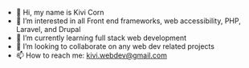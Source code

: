 - 👋  Hi, my name is Kivi Corn
- 👀  I’m interested in all Front end frameworks, web accessibility, PHP, Laravel, and Drupal
- 🌱  I’m currently learning full stack web development
- 💞️  I’m looking to collaborate on any web dev related projects
- 📫  How to reach me: kivi.webdev@gmail.com

<!---
KCode100/KCode100 is a ✨ special ✨ repository because its `README.md` (this file) appears on your GitHub profile.
You can click the Preview link to take a look at your changes.
--->
